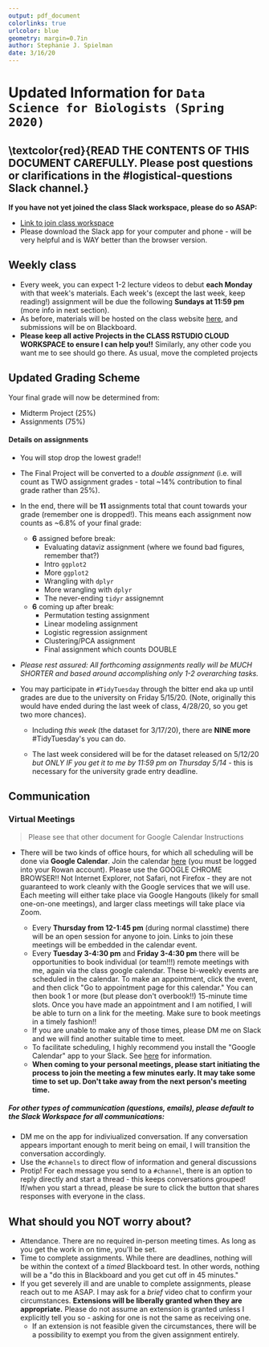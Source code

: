 ```yaml
---
output: pdf_document
colorlinks: true
urlcolor: blue
geometry: margin=0.7in
author: Stephanie J. Spielman
date: 3/16/20
---
```


# Updated Information for `Data Science for Biologists (Spring 2020)`

## \textcolor{red}{READ THE CONTENTS OF THIS DOCUMENT CAREFULLY. Please post questions or clarifications in the \#logistical-questions Slack channel.}


**If you have not yet joined the class Slack workspace, please do so ASAP:**

+ [Link to join class workspace](https://join.slack.com/t/datasci-4-biologists/shared_invite/zt-cja6k48h-Eo2vQjroUrT5sah2i7Di2A)
+ Please download the Slack app for your computer and phone - will be very helpful and is WAY better than the browser version.


## Weekly class

+ Every week, you can expect 1-2 lecture videos to debut **each Monday** with that week's materials. Each week's (except the last week, keep reading!) assignment will be due the following **Sundays at 11:59 pm** (more info in next section). 
+ As before, materials will be hosted on the class website [here](https://spielmanlab.github.io/courses/datascience_for_biologists/), and submissions will be on Blackboard. 
+ **Please keep all active Projects in the CLASS RSTUDIO CLOUD WORKSPACE to ensure I can help you!!** Similarly, any other code you want me to see should go there. As usual, move the completed projects


## Updated Grading Scheme

Your final grade will now be determined from:

+ Midterm Project (25%)
+ Assignments (75%)

#### Details on assignments
+ You will stop drop the lowest grade!!
+ The Final Project will be converted to a _double assignment_ (i.e. will count as TWO assignment grades - total ~14% contribution to final grade rather than 25%).
+ In the end, there will be **11** assignments total that count towards your grade (remember one is dropped!). This means each assignment now counts as ~6.8% of your final grade:
	+ **6** assigned before break:
		+ Evaluating dataviz assignment (where we found bad figures, remember that?) 
		+ Intro `ggplot2`
		+ More `ggplot2`
		+ Wrangling with `dplyr`
		+ More wrangling with `dplyr`
		+ The never-ending `tidyr` assignemnt
	+ **6** coming up after break:
		+ Permutation testing assignment
		+ Linear modeling assignment
		+ Logistic regression assignment
		+ Clustering/PCA assignment
		+ Final assignment which counts DOUBLE
+ *Please rest assured: All forthcoming assignments really will be MUCH SHORTER and based around accomplishing only 1-2 overarching tasks.*   


+ You may participate in `#TidyTuesday` through the bitter end aka up until grades are due to the university on Friday 5/15/20. (Note, originally this would have ended during the last week of class, 4/28/20, so you get two more chances).

	+ Including *this week* (the dataset for 3/17/20), there are **NINE more** #TidyTuesday's you can do. 
	
	+ The last week considered will be for the dataset released on 5/12/20 *but ONLY IF you get it to me by 11:59 pm on Thursday 5/14* - this is necessary for the university grade entry deadline.
	
	

## Communication


### Virtual Meetings

> Please see that other document for Google Calendar Instructions

+ There will be two kinds of office hours, for which all scheduling will be done via **Google Calendar**. Join the calendar [here](https://calendar.google.com/calendar?cid=c3R1ZGVudHMucm93YW4uZWR1X3VwdTZ2Y3BqOWc4bTlra3ZkczhjaGE2bHNrQGdyb3VwLmNhbGVuZGFyLmdvb2dsZS5jb20) (you must be logged into your Rowan account). Please use the GOOGLE CHROME BROWSER!! Not Internet Explorer, not Safari, not Firefox - they are not guaranteed to work cleanly with the Google services that we will use.  Each meeting will either take place via Google Hangouts (likely for small one-on-one meetings), and larger class meetings will take place via Zoom.	

    + Every **Thursday from 12-1:45 pm** (during normal classtime) there will be an open session for anyone to join. Links to join these meetings will be embedded in the calendar event.
	+ Every **Tuesday 3-4:30 pm** and **Friday 3-4:30 pm** there will be opportunities to book individual (or team!!!) remote meetings with me, again via the class google calendar. These bi-weekly events are scheduled in the calendar. To make an appointment, click the event, and then click "Go to appointment page for this calendar." You can then book 1 or more (but please don't overbook!!) 15-minute time slots. Once you have made an appointment and I am notified, I will be able to turn on a link for the meeting. Make sure to book meetings in a timely fashion!!
	+ If you are unable to make any of those times, please DM me on Slack and we will find another suitable time to meet.
	+ To facilitate scheduling, I highly recommend you install the "Google Calendar" app to your Slack. See [here](https://slack.com/apps/ADZ494LHY-google-calendar?next_id=0) for information.
	+ **When coming to your personal meetings, please start initiating the process to join the meeting a few minutes early. It may take some time to set up. Don't take away from the next person's meeting time.**


##### For other types of communication (questions, emails), please default to the Slack Workspace for all communications:

+ DM me on the app for indiviualized conversation. If any conversation appears important enough to merit being on email, I will transition the conversation accordingly.
+ Use the `#channels` to direct flow of information and general discussions 
+ Protip! For each message you send to a `#channel`, there is an option to reply directly and start a thread - this keeps conversations grouped! If/when you start a thread, please be sure to click the button that shares responses with everyone in the class.


## What should you NOT worry about?

+ Attendance. There are no required in-person meeting times. As long as you get the work in on time, you'll be set.
+ Time to complete assignments. While there are deadlines, nothing will be within the context of a _timed_ Blackboard test. In other words, nothing will be a "do this in Blackboard and you get cut off in 45 minutes."
+ If you get severely ill and are unable to complete assignments, please reach out to me ASAP. I may ask for a _brief_ video chat to confirm your circumstances. **Extensions will be liberally granted when they are appropriate.** Please do not assume an extension is granted unless I explicitly tell you so - asking for one is not the same as receiving one.
	+ If an extension is not feasible given the circumstances, there will be a possibility to exempt you from the given assignment entirely.










